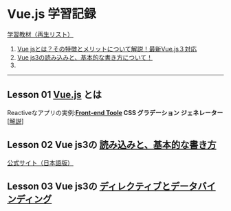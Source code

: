 # Vue.js 学習記録

[学習教材（再生リスト）](https://youtube.com/playlist?list=PLv7E5OqNAIPz7gvvX8JCf74MiFQZufIn7)

1. [Vue jsとは？その特徴とメリットについて解説！最新Vue.js３対応](https://youtu.be/XJzjDcjCD7A?t=452)
2. [Vue js3の読み込みと、基本的な書き方について！](https://youtu.be/H0dMGVZAkCw)
3. 


---

## Lesson 01 [Vue.js](https://youtu.be/XJzjDcjCD7A?t=452) とは 

Reactiveなアプリの実例:<b>[Front-end Toole](https://front-end-tools.com/generategradient/) CSS グラデーション ジェネレーター</b>[[解説](https://youtu.be/XJzjDcjCD7A?t=418)]


## Lesson 02 Vue js3の [読み込みと、基本的な書き方](https://youtu.be/H0dMGVZAkCw)

[公式サイト（日本語版）](https://ja.vuejs.org/)

## Lesson 03 Vue js3の [ディレクティブとデータバインディング](https://youtu.be/uWPbq_x3F-g)
